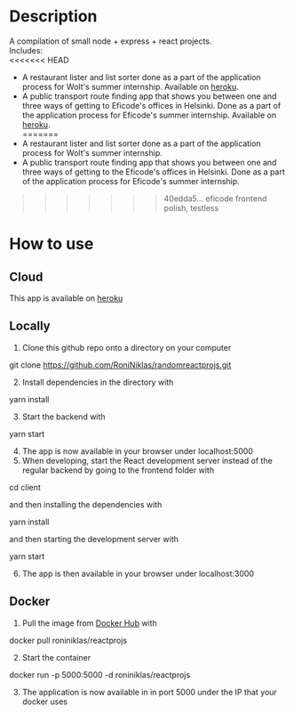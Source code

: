 # Description

A compilation of small node + express + react projects.  
Includes:   
<<<<<<< HEAD
- A restaurant lister and list sorter done as a part of the application process for Wolt's summer internship.  Available on [heroku](https://roninreactprojs.herokuapp.com/woltapp).  
- A public transport route finding app that shows you between one and three ways of getting to Eficode's offices in Helsinki. Done as a part of the application process for Eficode's summer internship.  Available on [heroku](https://roninreactprojs.herokuapp.com/eficode).  
=======
- A restaurant lister and list sorter done as a part of the application process for Wolt's summer internship.  
- A public transport route finding app that shows you between one and three ways of getting to the Eficode's offices in Helsinki. Done as a part of the application process for Eficode's summer internship.  
>>>>>>> 40edda5... eficode frontend polish, testless

# How to use

## Cloud  

This app is available on [heroku](https://roninreactprojs.herokuapp.com/)

## Locally
 
1. Clone this github repo onto a directory on your computer  
  
git clone https://github.com/RoniNiklas/randomreactprojs.git  
  
2. Install dependencies in the directory with  
  
yarn install 
  
3. Start the backend with  
  
yarn start  
  
4. The app is now available in your browser under localhost:5000  
5. When developing, start the React development server instead of the regular backend by going to the frontend folder with  
  
cd client  
  
and then installing the dependencies with  
  
yarn install  
  
and then starting the development server with  
   
yarn start  
  
6. The app is then available in your browser under localhost:3000  

## Docker
  
1. Pull the image from [Docker Hub](https://hub.docker.com/r/roniniklas/reactprojs) with  
  
docker pull roniniklas/reactprojs  
  
2. Start the container  
  
docker run -p 5000:5000 -d roniniklas/reactprojs   
  
3. The application is now available in in port 5000 under the IP that your docker uses  
